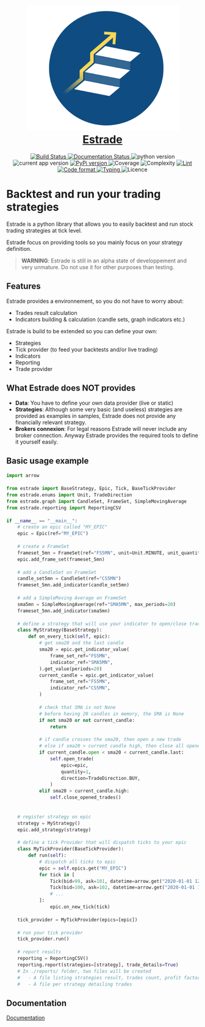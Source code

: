 <h1 align="center">
  <a href="https://github.com/cimourdain/estrade"><img src="https://github.com/cimourdain/estrade/raw/master/assets/logo.png" alt="Estrade" width="399"/></a><br>
  <a href="https://github.com/cimourdain/estrade">Estrade</a>
</h1>


<div align="center">
<a href="https://travis-ci.com/cimourdain/estrade">
    <img src="https://travis-ci.com/cimourdain/estrade.svg?branch=v0.2.1" alt="Build Status" />
</a>
<a href='https://estrade.readthedocs.io/en/v0.2.1'>
    <img src='https://readthedocs.org/projects/estrade/badge/?version=v0.2.1' alt='Documentation Status' />
</a>
<img src="https://badgen.net/badge/python/3.6,3.7,3.8?list=|" alt="python version" />
<img src="https://badgen.net/badge/version/0.2.1" alt="current app version" />
<a href="https://pypi.org/project/estrade/">
    <img src="https://badgen.net/pypi/v/estrade" alt="PyPi version" />
</a>
<img src="https://badgen.net/badge/coverage/95%25" alt="Coverage" />
<img src="https://badgen.net/badge/complexity/A%20%281.963855421686747%29" alt="Complexity" />
<a href="https://gitlab.com/pycqa/flake8">
    <img src="https://badgen.net/badge/lint/flake8/purple" alt="Lint" />
</a>
<a href="https://github.com/ambv/black">
    <img src="https://badgen.net/badge/code%20style/black/000" alt="Code format" />
</a>
<a href="https://github.com/python/mypy">
    <img src="https://badgen.net/badge/static%20typing/mypy/pink" alt="Typing" />
</a>
<img src="https://badgen.net/badge/licence/GNU-GPL3" alt="Licence" />
</div>


# Backtest and run your trading strategies

Estrade is a python library that allows you to easily backtest and run stock trading strategies at tick level.

Estrade focus on providing tools so you mainly focus on your strategy definition.

>  **WARNING**: Estrade is still in an alpha state of developpement and very unmature. Do not use it for other purposes than testing.

## Features

Estrade provides a environnement, so you do not have to worry about:

 - Trades result calculation
 - Indicators building & calculation (candle sets, graph indicators etc.)

Estrade is build to be extended so you can define your own:

 - Strategies
 - Tick provider (to feed your backtests and/or live trading)
 - Indicators
 - Reporting
 - Trade provider


## What Estrade does NOT provides

- **Data**: You have to define your own data provider (live or static)
- **Strategies**: Although some very basic (and useless) strategies are provided as examples in samples, Estrade does not provide any financially relevant strategy.
- **Brokers connexion**: For legal reasons Estrade will never include any broker connection. Anyway Estrade provides the required tools
to define it yourself easily.


## Basic usage example

```python
import arrow

from estrade import BaseStrategy, Epic, Tick, BaseTickProvider
from estrade.enums import Unit, TradeDirection
from estrade.graph import CandleSet, FrameSet, SimpleMovingAverage
from estrade.reporting import ReportingCSV

if __name__ == "__main__":
    # create an epic called "MY_EPIC"
    epic = Epic(ref="MY_EPIC")

    # create a FrameSet
    frameset_5mn = FrameSet(ref="FS5MN", unit=Unit.MINUTE, unit_quantity=5)
    epic.add_frame_set(frameset_5mn)

    # add a CandleSet on FrameSet
    candle_set5mn = CandleSet(ref="CS5MN")
    frameset_5mn.add_indicator(candle_set5mn)

    # add a SimpleMoving Average on FrameSet
    sma5mn = SimpleMovingAverage(ref="SMA5MN", max_periods=20)
    frameset_5mn.add_indicator(sma5mn)

    # define a strategy that will use your indicator to open/close trades
    class MyStrategy(BaseStrategy):
        def on_every_tick(self, epic):
            # get sma20 and the last candle
            sma20 = epic.get_indicator_value(
                frame_set_ref="FS5MN",
                indicator_ref="SMA5MN",
            ).get_value(periods=20)
            current_candle = epic.get_indicator_value(
                frame_set_ref="FS5MN",
                indicator_ref="CS5MN",
            )

            # check that SMA is not None
            # before having 20 candles in memory, the SMA is None
            if not sma20 or not current_candle:
                return

            # if candle crosses the sma20, then open a new trade
            # else if sma20 > current candle high, then close all opened trades
            if current_candle.open < sma20 < current_candle.last:
                self.open_trade(
                    epic=epic,
                    quantity=1,
                    direction=TradeDirection.BUY,
                )
            elif sma20 > current_candle.high:
                self.close_opened_trades()


    # register strategy on epic
    strategy = MyStrategy()
    epic.add_strategy(strategy)

    # define a tick Provider that will dispatch ticks to your epic
    class MyTickProvider(BaseTickProvider):
        def run(self):
            # dispatch all ticks to epic
            epic = self.epics.get("MY_EPIC")
            for tick in [
                Tick(bid=99, ask=101, datetime=arrow.get("2020-01-01 12:34:56.456")),
                Tick(bid=100, ask=102, datetime=arrow.get("2020-01-01 12:34:57.319")),
                # ...
            ]:
                epic.on_new_tick(tick)

    tick_provider = MyTickProvider(epics=[epic])

    # run your tick provider
    tick_provider.run()

    # report results
    reporting = ReportingCSV()
    reporting.report(strategies=[strategy], trade_details=True)
    # In ./reports/ folder, two files will be created
    #   - A file listing strategies result, trades count, profit factor
    #   - A file per strategy detailing trades


```



## Documentation

[Documentation](https://estrade.readthedocs.io/en/v0.2.1)
